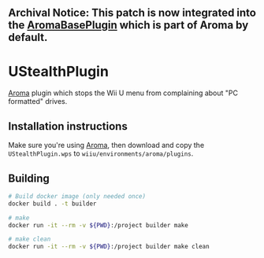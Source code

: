 ## Archival Notice: This patch is now integrated into the [AromaBasePlugin](https://github.com/wiiu-env/AromaBasePlugin) which is part of Aroma by default.
# UStealthPlugin
[Aroma](https://aroma.foryour.cafe/) plugin which stops the Wii U menu from complaining about "PC formatted" drives.

## Installation instructions
Make sure you're using [Aroma](https://aroma.foryour.cafe/), then download and copy the `UStealthPlugin.wps` to `wiiu/environments/aroma/plugins`.

## Building
```bash
# Build docker image (only needed once)
docker build . -t builder

# make 
docker run -it --rm -v ${PWD}:/project builder make

# make clean
docker run -it --rm -v ${PWD}:/project builder make clean
```
